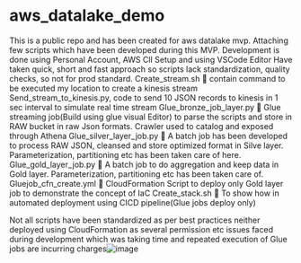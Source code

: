 # aws_datalake_demo
This is a public repo and has been created for aws datalake mvp.
Attaching few scripts which have been developed during this MVP.
Development is done using Personal Account, AWS ClI Setup and using VSCode Editor
Have taken quick, short and fast approach so scripts lack standardization, quality checks, so not for prod standard.
Create_stream.sh  contain command to be executed my location to create a kinesis stream
Send_stream_to_kinesis.py, code to send 10 JSON records to kinesis in 1 sec interval to simulate real time stream
Glue_bronze_job_layer.py  Glue streaming job(Build using glue visual Editor) to parse the scripts and store in RAW bucket in raw Json formats. Crawler used to catalog and exposed through Athena
Glue_silver_layer_job.py  A batch job has been developed to process RAW JSON, cleansed and store optimized format in Silve layer. Parameterization, partitioning etc has been taken care of here.
Glue_gold_layer_job.py  A batch job to do aggregation and keep data in Gold layer. Parameterization, partitioning etc has been taken care of. 
Gluejob_cfn_create.yml  CloudFormation Script to deploy only Gold layer job to demonstrate the concept of IaC 
Create_stack.sh  To show how in automated deployment using CICD pipeline(Glue jobs deploy only)

Not all scripts have been standardized as per best practices neither deployed using CloudFormation as several permission etc issues faced  during development which was taking time and repeated execution of Glue jobs are incurring charges![image](https://github.com/user-attachments/assets/2ccc0230-3523-4cd6-8d58-e19484f72e70)

